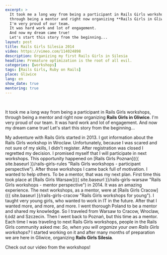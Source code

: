 ```yaml
---
excerpt: >
  It took me a long way from being a participant in Rails Girls workshops,
  through being a mentor and right now organizing **Rails Girls in Gliwice**.
  I'm very proud of our team.
  It was hard work and lot of engagement.
  And now my dream came true!
  Let's start this story from the beginning...
layout: post
title: Rails Girls Silesia 2014
video: https://vimeo.com/114024898
description: Organizing my first Rails Girls in Silesia
headline: Premature optimization is the root of all evil.
categories: [workshops]
tags: [Rails Girls, Ruby on Rails]
place: Gliwice
lang: en
show_date: true
mentoring: true
---
```


<br>

It took me a long way from being a participant in Rails Girls workshops, through being a mentor and right now organizing **Rails Girls in Gliwice**. I'm very proud of our team. It was hard work and lot of engagement. And now my dream came true! Let's start this story from the beginning...

My adventure with Rails Girls started in 2013. I got information about the Rails Girls workshop in Wroclaw. Unfortunately, because I was scared and not sure of my skills, I didn't register. After registration was closed I regretted my decision. I promised myself that I will participate in next workshops. This opportunity happened on [Rails Girls Poznan]({{ site.baseurl }}/rails-girls-rules "Rails Girls workshops - participant perspective"). After those workshops I came back full of motivation. I wanted to help others.  To be a mentor, that was my next plan. First time this took place at [Rails Girls Warsaw]({{ site.baseurl }}/rails-girls-warsaw "Rails Girls workshops - mentor perspective") in 2014. It was an amazing experience. The next workshops, as a mentor, were at [Rails Girls Cracow]({{ site.baseurl }}/rails-girls-cracow "Rails Girls workshops for young"). I taught very young girls, who wanted to work in IT in the future. After that I wanted more, and more, and more. I went thorough Poland to be a mentor and shared my knowledge. So I traveled from Warsaw to Cracow, Wroclaw, Łódź and Szczecin. Then I went back to Poznań, but this time as a mentor. Each time I was traveling to next Rails Girls workshops, people in the Rails Girls community asked me: _So, when you will organize your own Rails Girls workshops?_ I started working on it and after many months of preparation we are here in Gliwice, organizing **Rails Girls Silesia**.

Check out our video from the workshops!
